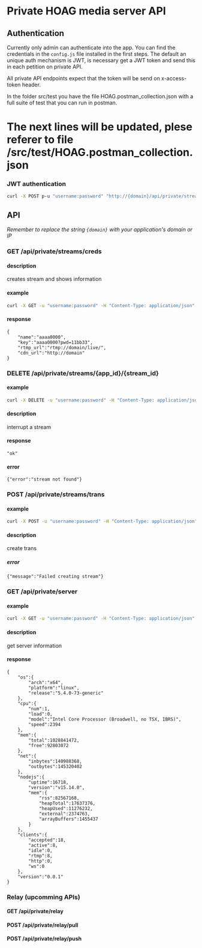 
# Private HOAG media server API

## Authentication
Currently only admin can authenticate into the app. You can find the credentials in the `config.js` file installed in the first steps. The default an unique auth mechanism is JWT, is necessary get a JWT token and send this in each petition on private API. 

All private API endpoints expect that the token will be send on x-access-token header.

In the folder src/test you have the file HOAG.postman_collection.json with a full suite of test that you can run in postman.

# The next lines will be updated, plese referer to file /src/test/HOAG.postman_collection.json

### JWT authentication
```bash
curl -X POST p-u "username:password" "http://{domain}/api/private/streams/creds"
```

## API
*Remember to replace the string `{domain}` with your application's domain or IP*

### GET /api/private/streams/creds

#### description

creates stream and shows information

#### example 
```bash
curl -X GET -u "username:password" -H "Content-Type: application/json" "http://{domain}/api/private/streams/creds"
```

#### response
```
{
    "name":"aaaa0000",
    "key":"aaaa0000?pwd=11bb33",
    "rtmp_url":"rtmp://domain/live/",
    "cdn_url":"http://domain"
}
```

### DELETE /api/private/streams/{app_id}/{stream_id}

#### example 
```bash
curl -X DELETE -u "username:password" -H "Content-Type: application/json" "http://{domain}/api/private/streams/live/R6JgLuee"
```
#### description

interrupt a stream

#### response
```"ok"```

#### error
```
{"error":"stream not found"}
```

### POST /api/private/streams/trans

#### example 
```bash
curl -X POST -u "username:password" -H "Content-Type: application/json" "http://{domain}/api/private/streams/trans"
```
#### description

create trans

##### error
```
{"message":"Failed creating stream"}
```

### GET /api/private/server

#### example 
```bash
curl -X GET -u "username:password" -H "Content-Type: application/json" "http://{domain}/api/private/server"
```
#### description

get server information

#### response
```
{
    "os":{
        "arch":"x64",
        "platform":"linux",
        "release":"5.4.0-73-generic"
    },
    "cpu":{
        "num":1,
        "load":0,
        "model":"Intel Core Processor (Broadwell, no TSX, IBRS)",
        "speed":2394
    },
    "mem":{
        "total":1028841472,
        "free":92803072
    },
    "net":{
        "inbytes":140988368,
        "outbytes":145320402
    },
    "nodejs":{
        "uptime":16718,
        "version":"v15.14.0",
        "mem":{
            "rss":82567168,
            "heapTotal":17637376,
            "heapUsed":11276232,
            "external":2374763,
            "arrayBuffers":1455437
        }
    },
    "clients":{
        "accepted":18,
        "active":8,
        "idle":0,
        "rtmp":8,
        "http":0,
        "ws":0
    },
    "version":"0.0.1"
}
```

### Relay (upcomming APIs)

#### GET /api/private/relay
#### POST /api/private/relay/pull
#### POST /api/private/relay/push


